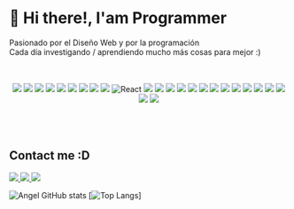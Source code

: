 # 👋 Hi there!, I'am Programmer



<p>
    Pasionado por el Diseño Web y por la programación<br/>
    Cada día investigando / aprendiendo mucho más cosas para mejor :)
</p>
<br /><br />


<div style="text-align:center;cursor:pointer;">


<img src="https://camo.githubusercontent.com/8e31ce4df532515ac9a1c0418c03b7793471ff9e282dfc28e6473b65334fbac9/68747470733a2f2f696d672e736869656c64732e696f2f62616467652f727573742d2532333030303030302e7376673f7374796c653d666f722d7468652d6261646765266c6f676f3d72757374266c6f676f436f6c6f723d7768697465" />
<img src="https://camo.githubusercontent.com/0a7c19abdfe9989f7986030d3da4ae8326f27e51db96fe6c1ec8d2d1952bb60d/68747470733a2f2f696d672e736869656c64732e696f2f62616467652f72656163745f6e61746976652d2532333230323332612e7376673f7374796c653d666f722d7468652d6261646765266c6f676f3d7265616374266c6f676f436f6c6f723d253233363144414642" />
<img src="https://camo.githubusercontent.com/bb64b34d04a01cfa79658e2704085740d88e209c21905d0f5b55ebc87a83aa3a/68747470733a2f2f696d672e736869656c64732e696f2f62616467652f507974686f6e2d4646443433423f7374796c653d666f722d7468652d6261646765266c6f676f3d707974686f6e266c6f676f436f6c6f723d626c7565" />

<img src="https://camo.githubusercontent.com/77a94341662845d3740986b84d8219c0fd4a0a9e4af8e5411c24cec0faee2129/68747470733a2f2f696d672e736869656c64732e696f2f62616467652f4a6176615363726970742d3332333333303f7374796c653d666f722d7468652d6261646765266c6f676f3d6a617661736372697074266c6f676f436f6c6f723d463744463145" />
<img src="https://camo.githubusercontent.com/4a09e2a2a46ff51d57bfe440ca3ff9ec4c2bf576bf5ab89fbd4044fcaf7e3086/68747470733a2f2f696d672e736869656c64732e696f2f62616467652f547970655363726970742d3030374143433f7374796c653d666f722d7468652d6261646765266c6f676f3d74797065736372697074266c6f676f436f6c6f723d7768697465" />
<img src="https://camo.githubusercontent.com/472c222e8f240a48ae51cd9b082a1b857be809dcd851a25150890c2da50c13a5/68747470733a2f2f696d672e736869656c64732e696f2f62616467652f435353332d3135373242363f7374796c653d666f722d7468652d6261646765266c6f676f3d63737333266c6f676f436f6c6f723d7768697465" />
<img src="https://camo.githubusercontent.com/83faab0bb1e46778bd19965221cf6838693f3aa81cae9bbcc082c3d81b9a3d15/68747470733a2f2f696d672e736869656c64732e696f2f62616467652f53716c6974652d3030334235373f7374796c653d666f722d7468652d6261646765266c6f676f3d73716c697465266c6f676f436f6c6f723d7768697465" />
<img src="https://camo.githubusercontent.com/a07a8d56a46617a2281448edd7c3b1bcb9cb264b74ab4600c194c29977fd1352/68747470733a2f2f696d672e736869656c64732e696f2f62616467652f466c61736b2d3030303030303f7374796c653d666f722d7468652d6261646765266c6f676f3d666c61736b266c6f676f436f6c6f723d7768697465" />

<img src="https://camo.githubusercontent.com/b6c08869da57004f4e605da3b92bbe0f1a683ccc2c4dbe3fa195c3a98cf3e61c/68747470733a2f2f696d672e736869656c64732e696f2f62616467652f6e6578742532306a732d3030303030303f7374796c653d666f722d7468652d6261646765266c6f676f3d6e657874646f746a73266c6f676f436f6c6f723d7768697465" />


<img src="https://camo.githubusercontent.com/6d69932a8b50d918cef7bf17ee009dde389458945828bb7c91ef2174e9c76c03/68747470733a2f2f696d672e736869656c64732e696f2f62616467652f2d52656163742d2532333238324333343f7374796c653d666c61742d737175617265266c6f676f3d7265616374" alt="React" data-canonical-src="https://img.shields.io/badge/-React-%23282C34?style=flat-square&amp;logo=react" style="max-width: 100%;">


<img src="https://img.shields.io/badge/TailwindCSS-4488ee?style=for-the-badge&logo=tailwindcss&logoColor=white" style="max-width:100%;" />



<img src="https://img.shields.io/badge/MongoDB-4EA94B?style=for-the-badge&logo=mongodb&logoColor=white" style="max-width:100%;" />

<img src="https://img.shields.io/badge/Supabase-181818?style=for-the-badge&logo=supabase&logoColor=white" style="max-width:100%;" />

<img src="https://img.shields.io/badge/Tailwind_CSS-38B2AC?style=for-the-badge&logo=tailwind-css&logoColor=white" style="max-width:100%;" />


<img src="https://img.shields.io/badge/shadcn%2Fui-000000?style=for-the-badge&logo=shadcnui&logoColor=white" style="max-width:100%;" />

<img src="https://img.shields.io/badge/Svelte-4A4A55?style=for-the-badge&logo=svelte&logoColor=FF3E00" style="max-width:100%;" />

<img src="https://img.shields.io/badge/Prisma-3982CE?style=for-the-badge&logo=Prisma&logoColor=white" style="max-width:100%;" />

<img src="https://img.shields.io/badge/MySQL-3982CE?style=for-the-badge&logo=MySQL&logoColor=white" style="max-width:100%;" />

<img src="https://img.shields.io/badge/PostgreSQL-4488ee?style=for-the-badge&logo=PostgreSQL&logoColor=white" style="max-width:100%;" />

<img src="https://img.shields.io/badge/Astro.JS-111111?style=for-the-badge&logo=astro&logoColor=orange" style="max-width:100%;" />

<img src="https://img.shields.io/badge/dbeaver-11111?style=for-the-badge&logo=dbeaver&logoColor=white" style="max-width:100%;" />

<img src="https://img.shields.io/badge/Github-111111?style=for-the-badge&logo=github&logoColor=white" style="max-width:100%;" />

<img src="https://img.shields.io/badge/GIT-222222?style=for-the-badge&logo=git&logoColor=white" style="max-width:100%;" />

<img src="https://img.shields.io/badge/POSTMAN-orange?style=for-the-badge&logo=postman&logoColor=white" style="max-width:100%;" />

<img src="https://img.shields.io/badge/GOLANG-blue?style=for-the-badge&logo=go&logoColor=white" style="max-width:100%;" />


</div>

<br />
<br />
<br />

## Contact me :D

<a href="https://www.x.com/Nop_angel">
    <img src="https://img.shields.io/badge/X-000000?style=for-the-badge&logo=x&logoColor=white" style="max-width:100%;" />
</a>

<a href="mailto:angelgabrielnieto@outlook.com">
    <img src="https://img.shields.io/badge/Microsoft_Outlook-0078D4?style=for-the-badge&logo=gmail&logoColor=white" style="max-width:100%;" />
</a>


<a href="https://instagram.com/noangel_brouh/">
    <img src="https://img.shields.io/badge/Instagram-indigo?style=for-the-badge&logo=instagram&logoColor=white" style="max-width:100%;" />
</a>






![Angel GitHub stats](https://github-readme-stats.vercel.app/api?username=NopAngel&show_icons=true)
[![Top Langs](https://github-readme-stats.vercel.app/api/top-langs/?username=NopAngel)]
